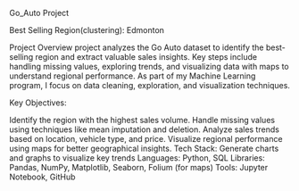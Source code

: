 Go_Auto Project

Best Selling Region(clustering): Edmonton

Project Overview
project analyzes the Go Auto dataset to identify the best-selling region and extract valuable sales insights. Key steps include handling missing values, exploring trends, and visualizing data with maps to understand regional performance. As part of my Machine Learning program, I focus on data cleaning, exploration, and visualization techniques.

Key Objectives:

Identify the region with the highest sales volume.
Handle missing values using techniques like mean imputation and deletion.
Analyze sales trends based on location, vehicle type, and price.
Visualize regional performance using maps for better geographical insights.
Tech Stack:
Generate charts and graphs to visualize key trends
Languages: Python, SQL
Libraries: Pandas, NumPy, Matplotlib, Seaborn, Folium (for maps)
Tools: Jupyter Notebook, GitHub

